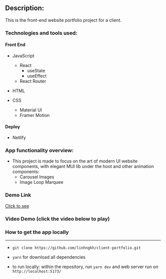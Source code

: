 ## Description: 
This is the front-end website portfolio project for a client.
### Technologies and tools used:

#### Front End
* JavaScript
    * React
        * useState
        * useEffect
    * React Router 

* HTML
* CSS 
     * Material UI
     * Framer Motion

#### Deploy
* Netlify

### App functionality overview:
- This project is made to focus on the art of modern UI website components, with elegant MUI lib under the hoot and other animation components: 
    * Carousel Images
    * Image Loop Marquee        
### Demo Link 
[Click to see](https://xuka-thuyan.netlify.app/)
### Video Demo (click the video below to play)



### How to get the app locally
------
* ```git clone https://github.com/linhngkh/client-portfolio.git```
* ```yarn``` for download all dependencies

* to run locally: within the repository, run ``yarn dev`` and web server run on ``http://localhost:5173/``




